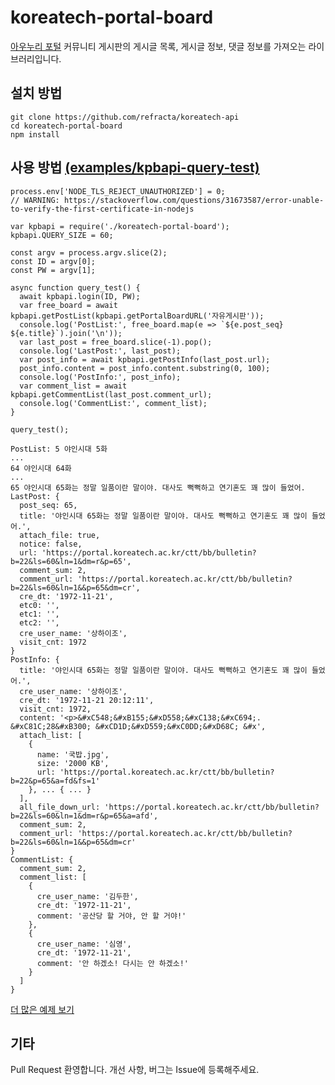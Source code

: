 # koreatech-portal-board
[아우누리 포털](https://portal.koreatech.ac.kr) 커뮤니티 게시판의 게시글 목록, 게시글 정보, 댓글 정보를 가져오는 라이브러리입니다.

## 설치 방법
```  
git clone https://github.com/refracta/koreatech-api
cd koreatech-portal-board
npm install
```

## 사용 방법 [(examples/kpbapi-query-test)](https://github.com/refracta/koreatech-api/tree/master/koreatech-portal-board/examples/kpbapi-query-test)
```
process.env['NODE_TLS_REJECT_UNAUTHORIZED'] = 0;
// WARNING: https://stackoverflow.com/questions/31673587/error-unable-to-verify-the-first-certificate-in-nodejs

var kpbapi = require('./koreatech-portal-board');
kpbapi.QUERY_SIZE = 60;

const argv = process.argv.slice(2);
const ID = argv[0];
const PW = argv[1];

async function query_test() {
  await kpbapi.login(ID, PW);
  var free_board = await kpbapi.getPostList(kpbapi.getPortalBoardURL('자유게시판'));
  console.log('PostList:', free_board.map(e => `${e.post_seq} ${e.title}`).join('\n'));
  var last_post = free_board.slice(-1).pop();
  console.log('LastPost:', last_post);
  var post_info = await kpbapi.getPostInfo(last_post.url);
  post_info.content = post_info.content.substring(0, 100);
  console.log('PostInfo:', post_info);
  var comment_list = await kpbapi.getCommentList(last_post.comment_url);
  console.log('CommentList:', comment_list);
}

query_test();
```
```
PostList: 5 야인시대 5화
...
64 야인시대 64화
...
65 야인시대 65화는 정말 일품이란 말이야. 대사도 뻑뻑하고 연기혼도 꽤 많이 들었어.
LastPost: {
  post_seq: 65,
  title: '야인시대 65화는 정말 일품이란 말이야. 대사도 뻑뻑하고 연기혼도 꽤 많이 들었어.',
  attach_file: true,
  notice: false,
  url: 'https://portal.koreatech.ac.kr/ctt/bb/bulletin?b=22&ls=60&ln=1&dm=r&p=65',
  comment_sum: 2,
  comment_url: 'https://portal.koreatech.ac.kr/ctt/bb/bulletin?b=22&ls=60&ln=1&&p=65&dm=cr',
  cre_dt: '1972-11-21',
  etc0: '',
  etc1: '',
  etc2: '',
  cre_user_name: '상하이조',
  visit_cnt: 1972
}
PostInfo: {
  title: '야인시대 65화는 정말 일품이란 말이야. 대사도 뻑뻑하고 연기혼도 꽤 많이 들었어.',
  cre_user_name: '상하이조',
  cre_dt: '1972-11-21 20:12:11',
  visit_cnt: 1972,
  content: '<p>&#xC548;&#xB155;&#xD558;&#xC138;&#xC694;. &#xC81C;28&#xB300; &#xCD1D;&#xD559;&#xC0DD;&#xD68C; &#x',
  attach_list: [
    {
      name: '국밥.jpg',
      size: '2000 KB',
      url: 'https://portal.koreatech.ac.kr/ctt/bb/bulletin?b=22&p=65&a=fd&fs=1'
    }, ... { ... }
  ],
  all_file_down_url: 'https://portal.koreatech.ac.kr/ctt/bb/bulletin?b=22&ls=60&ln=1&dm=r&p=65&a=afd',
  comment_sum: 2,
  comment_url: 'https://portal.koreatech.ac.kr/ctt/bb/bulletin?b=22&ls=60&ln=1&&p=65&dm=cr'
}
CommentList: {
  comment_sum: 2,
  comment_list: [
    {
      cre_user_name: '김두한',
      cre_dt: '1972-11-21',
      comment: '공산당 할 거야, 안 할 거야!'
    },
    {
      cre_user_name: '심영',
      cre_dt: '1972-11-21',
      comment: '안 하겠소! 다시는 안 하겠소!'
    }
  ]
}
```
[더 많은 예제 보기](https://github.com/refracta/koreatech-api/tree/master/koreatech-portal-board/examples)

## 기타
Pull Request 환영합니다. 개선 사항, 버그는 Issue에 등록해주세요.
